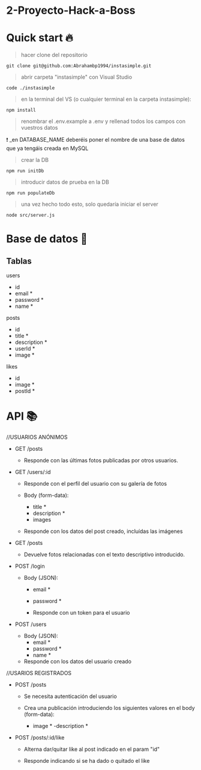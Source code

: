 # 2-Proyecto-Hack-a-Boss

# Quick start 🔥

> hacer clone del repositorio

```
git clone git@github.com:Abrahambp1994/instasimple.git
```

> abrir carpeta "instasimple" con Visual Studio

```
code ./instasimple
```

> en la terminal del VS (o cualquier terminal en la carpeta instasimple):

```
npm install
```

> renombrar el .env.example a .env y rellenad todos los campos con vuestros datos

❗ \_en DATABASE_NAME deberéis poner el nombre de una base de datos que ya tengáis creada en MySQL

> crear la DB

```
npm run initDb
```

> introducir datos de prueba en la DB

```
npm run populateDb
```

> una vez hecho todo esto, solo quedaría iniciar el server

```
node src/server.js
```

# Base de datos 💾

## Tablas

users

- id
- email \*
- password \*
- name \*

posts

- id
- title \*
- description \*
- userId \*
- image \*

likes

- id
- image \*
- postId \*

# API 📚

//USUARIOS ANÓNIMOS

- GET /posts

  - Responde con las últimas fotos publicadas por otros usuarios.

- GET /users/:id

  - Responde con el perfil del usuario con su galería de fotos

  - Body (form-data):
    - title \*
    - description \*
    - images
  - Responde con los datos del post creado, incluídas las imágenes

- GET /posts

  - Devuelve fotos relacionadas con el texto descriptivo introducido.

- POST /login

  - Body (JSON):

    - email \*
    - password \*

    - Responde con un token para el usuario

- POST /users

  - Body (JSON):
    - email \*
    - password \*
    - name \*
  - Responde con los datos del usuario creado

//USARIOS REGISTRADOS

- POST /posts

  - Se necesita autenticación del usuario

  - Crea una publicación introduciendo los siguientes valores en el body (form-data):
  
    - image \*
      -description \*

- POST /posts/:id/like

  - Alterna dar/quitar like al post indicado en el param "id"

  - Responde indicando si se ha dado o quitado el like
